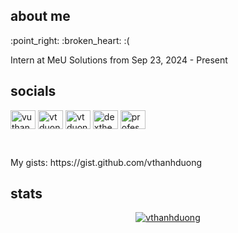 
## about me
<p>:point_right: :broken_heart: :( </p>
Intern at MeU Solutions from Sep 23, 2024 - Present

## socials
<p align="left">
<a href="https://fb.com/vuthanhdu0ng" target="blank"><img align="center" src="https://raw.githubusercontent.com/rahuldkjain/github-profile-readme-generator/master/src/images/icons/Social/facebook.svg" alt="vuthanhdu0ng" height="30" width="40" /></a>
<a href="https://discord.gg/5KbZktwZqy" target="blank"><img align="center" src="https://raw.githubusercontent.com/rahuldkjain/github-profile-readme-generator/master/src/images/icons/Social/discord.svg" alt="vtduong" height="30" width="40" /></a>
<a href="https://www.hackerrank.com/vtduong0912" target="blank"><img align="center" src="https://raw.githubusercontent.com/rahuldkjain/github-profile-readme-generator/master/src/images/icons/Social/hackerrank.svg" alt="vtduong0912" height="30" width="40" /></a>
<a href="https://www.leetcode.com/dexthenext" target="blank"><img align="center" src="https://raw.githubusercontent.com/rahuldkjain/github-profile-readme-generator/master/src/images/icons/Social/leet-code.svg" alt="dexthenext" height="30" width="40" /></a>
<a href="https://stackoverflow.com/users/18998302/professor-d" target="blank"><img align="center" src="https://raw.githubusercontent.com/rahuldkjain/github-profile-readme-generator/master/src/images/icons/Social/stack-overflow.svg" alt="professor-d" height="30" width="40" /></a>
</p>
<br>
<p>My gists: https://gist.github.com/vthanhduong</p> 

## stats

<p align="center">
  <a href="https://github.com/vthanhduong">
    <img src="https://github-readme-streak-stats.herokuapp.com/?user=vthanhduong&theme=react&hide_border=true" alt="vthanhduong"/>
  </a>
</p>
